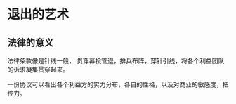 # 退出的艺术

## 法律的意义

法律条款像是针线一般， 贯穿募投管退，排兵布阵，穿针引线，将各个利益团队的诉求凝集贯穿起来。

一份协议可以看出各个利益方的实力分布，各自的性格，以及对商业的敏感度，把控力。

